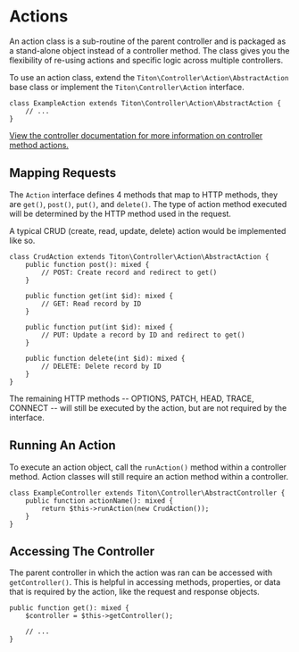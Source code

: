 # Actions #

An action class is a sub-routine of the parent controller and is packaged as a stand-alone object instead of a controller method.
The class gives you the flexibility of re-using actions and specific logic across multiple controllers.

To use an action class, extend the `Titon\Controller\Action\AbstractAction` base class or implement the 
`Titon\Controller\Action` interface.

```hack
class ExampleAction extends Titon\Controller\Action\AbstractAction {
    // ...
}
```

[View the controller documentation for more information on controller method actions.](controllers.md)

## Mapping Requests ##

The `Action` interface defines 4 methods that map to HTTP methods, they are `get()`, `post()`, `put()`, and `delete()`. 
The type of action method executed will be determined by the HTTP method used in the request.

A typical CRUD (create, read, update, delete) action would be implemented like so.

```hack
class CrudAction extends Titon\Controller\Action\AbstractAction {
    public function post(): mixed {
        // POST: Create record and redirect to get()
    }
    
    public function get(int $id): mixed {
        // GET: Read record by ID
    }
    
    public function put(int $id): mixed {
        // PUT: Update a record by ID and redirect to get()
    }
    
    public function delete(int $id): mixed {
        // DELETE: Delete record by ID
    }
}
```

The remaining HTTP methods -- OPTIONS, PATCH, HEAD, TRACE, CONNECT -- will still be executed by the action, 
but are not required by the interface.

## Running An Action ##

To execute an action object, call the `runAction()` method within a controller method. 
Action classes will still require an action method within a controller.

```hack
class ExampleController extends Titon\Controller\AbstractController {
    public function actionName(): mixed {
        return $this->runAction(new CrudAction());
    }
}
```

## Accessing The Controller ##

The parent controller in which the action was ran can be accessed with `getController()`. 
This is helpful in accessing methods, properties, or data that is required by the action, 
like the request and response objects.

```hack
public function get(): mixed {
    $controller = $this->getController();
    
    // ...
}
```
